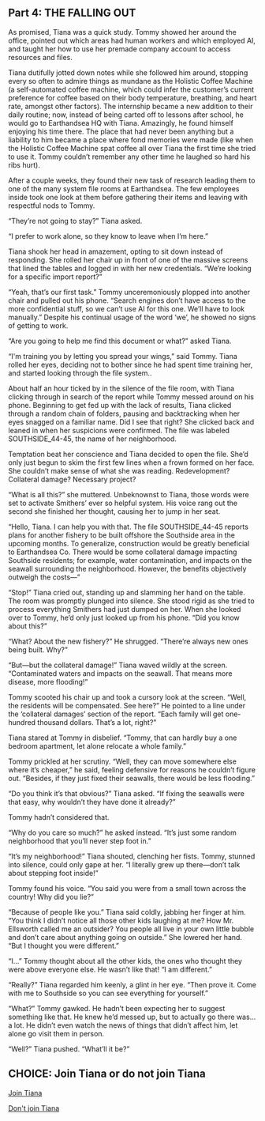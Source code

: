 ## Part 4: THE FALLING OUT

As promised, Tiana was a quick study. Tommy showed her around the office, pointed out which areas had human workers and which employed AI, and taught her how to use her premade company account to access resources and files.

 Tiana dutifully jotted down notes while she followed him around, stopping every so often to admire things as mundane as the Holistic Coffee Machine (a self-automated coffee machine, which could infer the customer’s current preference for coffee based on their body temperature, breathing, and heart rate, amongst other factors). The internship became a new addition to their daily routine; now, instead of being carted off to lessons after school, he would go to Earthandsea HQ with Tiana. Amazingly, he found himself enjoying his time there. The place that had never been anything but a liability to him became a place where fond memories were made (like when the Holistic Coffee Machine spat coffee all over Tiana the first time she tried to use it. Tommy couldn’t remember any other time he laughed so hard his ribs hurt).

After a couple weeks, they found their new task of research leading them to one of the many system file rooms at Earthandsea. The few employees inside took one look at them before gathering their items and leaving with respectful nods to Tommy. 

“They’re not going to stay?” Tiana asked. 

“I prefer to work alone, so they know to leave when I’m here.”

Tiana shook her head in amazement, opting to sit down instead of responding. She rolled her chair up in front of one of the massive screens that lined the tables and logged in with her new credentials. “We’re looking for a specific import report?”

“Yeah, that’s our first task.” Tommy unceremoniously plopped into another chair and pulled out his phone. “Search engines don’t have access to the more confidential stuff, so we can’t use AI for this one. We’ll have to look manually.” Despite his continual usage of the word ‘we’, he showed no signs of getting to work.

“Are you going to help me find this document or what?” asked Tiana.

“I'm training you by letting you spread your wings,” said Tommy. Tiana rolled her eyes, deciding not to bother since he had spent time training her, and started looking through the file system.. 

About half an hour ticked by in the silence of the file room, with Tiana clicking through in search of the report while Tommy messed around on his phone. Beginning to get fed up with the lack of results, Tiana clicked through a random chain of folders, pausing and backtracking when her eyes snagged on a familiar name. Did I see that right? She clicked back and leaned in when her suspicions were confirmed. The file was labeled SOUTHSIDE_44-45, the name of her neighborhood. 

Temptation beat her conscience and Tiana decided to open the file. She’d only just begun to skim the first few lines when a frown formed on her face. She couldn’t make sense of what she was reading. Redevelopment? Collateral damage? Necessary project?

“What is all this?” she muttered. Unbeknownst to Tiana, those words were set to activate Smithers’ ever so helpful system. His voice rang out the second she finished her thought, causing her to jump in her seat.

“Hello, Tiana. I can help you with that. The file SOUTHSIDE_44-45 reports plans for another fishery to be built offshore the Southside area in the upcoming months. To generalize, construction would be greatly beneficial to Earthandsea Co. There would be some collateral damage impacting Southside residents; for example, water contamination, and impacts on the seawall surrounding the neighborhood. However, the benefits objectively outweigh the costs—” 

“Stop!” Tiana cried out, standing up and slamming her hand on the table. The room was promptly plunged into silence. She stood rigid as she tried to process everything Smithers had just dumped on her. When she looked over to Tommy, he’d only just looked up from his phone. “Did you know about this?”

“What? About the new fishery?” He shrugged. “There’re always new ones being built. Why?”

“But—but the collateral damage!” Tiana waved wildly at the screen. “Contaminated waters and impacts on the seawall. That means more disease, more flooding!”

Tommy scooted his chair up and took a cursory look at the screen. “Well, the residents will be compensated. See here?” He pointed to a line under the ‘collateral damages’ section of the report. “Each family will get one-hundred thousand dollars. That’s a lot, right?”

Tiana stared at Tommy in disbelief. “Tommy, that can hardly buy a one bedroom apartment, let alone relocate a whole family.”

Tommy prickled at her scrutiny. “Well, they can move somewhere else where it’s cheaper,” he said, feeling defensive for reasons he couldn’t figure out. “Besides, if they just fixed their seawalls, there would be less flooding.”

“Do you think it’s that obvious?” Tiana asked. “If fixing the seawalls were that easy, why wouldn’t they have done it already?”

Tommy hadn’t considered that. 

“Why do you care so much?” he asked instead. “It’s just some random neighborhood that you’ll never step foot in.”

“It’s my neighborhood!” Tiana shouted, clenching her fists. Tommy, stunned into silence, could only gape at her. “I literally grew up there—don’t talk about stepping foot inside!”

Tommy found his voice. “You said you were from a small town across the country! Why did you lie?”

“Because of people like you.” Tiana said coldly, jabbing her finger at him. “You think I didn’t notice all those other kids laughing at me? How Mr. Ellsworth called me an outsider? You people all live in your own little bubble and don’t care about anything going on outside.” She lowered her hand. “But I thought you were different.”

“I…” Tommy thought about all the other kids, the ones who thought they were above everyone else. He wasn’t like that! “I am different.”

“Really?” Tiana regarded him keenly, a glint in her eye. “Then prove it. Come with me to Southside so you can see everything for yourself.” 

“What?” Tommy gawked. He hadn’t been expecting her to suggest something like that. He knew he’d messed up, but to actually go there was…a lot. He didn’t even watch the news of things that didn’t affect him, let alone go visit them in person. 

“Well?” Tiana pushed. “What’ll it be?”

## CHOICE: Join Tiana or do not join Tiana

[Join Tiana](https://dorsadanesh.github.io/RisingTides-Sink-or-Swim/tommy7-1.html)

[Don't join Tiana](https://dorsadanesh.github.io/RisingTides-Sink-or-Swim/tommy7-2.html)

